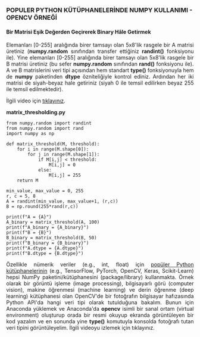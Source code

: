 <h3>POPULER PYTHON KÜTÜPHANELERİNDE NUMPY KULLANIMI - OPENCV ÖRNEĞİ</h3>

<h4>Bir Matrisi Eşik Değerden Geçirerek Binary Hâle Getirmek</h4>

<p align="justify">Elemanları [0-255] aralığında birer tamsayı olan 5x8'lik rasgele bir A matrisi üretiniz (<b>numpy.random</b> sınıfından transfer ettiğiniz <b>randint()</b> fonksiyonu ile). Yine elemanları [0-255] aralığında birer tamsayı olan 5x8'lik rasgele bir B matrisi üretiniz (bu sefer <b>numpy.random</b> sınıfından <b>rand()</b> fonksiyonu ile). A ve B matrislerini veri tipi açısından hem standart <b>type()</b> fonksiyonuyla hem de <b>numpy</b> paketinden <b>dtype</b> özniteliğiyle kontrol ediniz. Ardından her iki matrisi de siyah-beyaz hale getiriniz (siyah 0 ile temsil edilirken beyaz 255 ile temsil edilmektedir).</a>

<p align="justify">İlgili video için <a href="https://www.youtube.com/watch?v=lc80Qst1TGs&list=PLMoe16OQDeeCpsXqSpWs0LqOYUjlIu_jg&index=31">tıklayınız</a>.</a>

<b>matrix_thresholding.py</b>

```
from numpy.random import randint
from numpy.random import rand
import numpy as np

def matrix_threshold(M, threshold):
    for i in range(M.shape[0]):
        for j in range(M.shape[1]):
            if M[i,j] < threshold:
                M[i,j] = 0
            else:
                M[i,j] = 255
    return M

min_value, max_value = 0, 255
r, c = 5, 8
A = randint(min_value, max_value+1, (r,c))
B = np.round(255*rand(r,c))

print(f"A = {A}")
A_binary = matrix_threshold(A, 100)
print(f"A_binary = {A_binary}")
print(f"B = {B}")
B_binary = matrix_threshold(B, 50)
print(f"B_binary = {B_binary}")
print(f"A.dtype = {A.dtype}")
print(f"B.dtype = {B.dtype}")
```


<p align="justify">Özellikle nümerik veriler (e.g., int, float) için <a href="https://6sense.com/tech/data-science-machine-learning">popüler Python kütüphanelerinin</a> (e.g., TensorFlow, PyTorch, OpenCV, Keras, Scikit-Learn) hepsi NumPy paketini/kütüphanesini (package/library) kullanmakta. Örnek olarak bir görüntü işleme (image processing), bilgisayarlı görü (computer vision), makine öğrenmesi (machine learning) ve derin öğrenme (deep learning) kütüphanesi olan OpenCV'de bir fotoğrafın bilgisayar hafızasında Python API'da hangi veri tipi olarak tutulduğuna bakalım. Bunun için Anaconda yüklemek ve Anaconda'da <b>opencv</b> isimli bir sanal ortam (virtual environment) oluşturup orada bir resmi okuyup ekranda görüntüleyen bir kod yazalım ve en sonunda yine <b>type()</b> komutuyla konsolda fotoğrafı tutan veri tipini görüntüleyelim. İlgili videoyu izlemek için tıklayınız.</p>